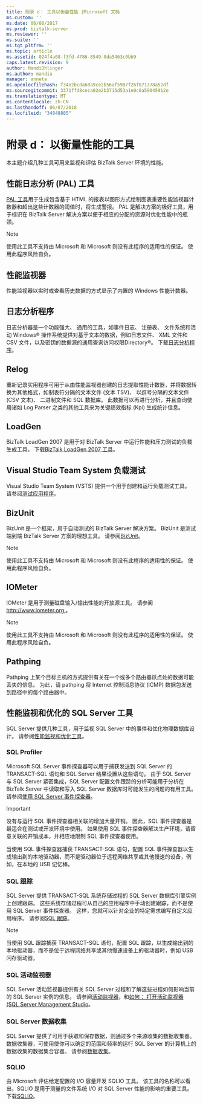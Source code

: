 ```yaml
---
title: 附录 d： 工具以衡量性能 |Microsoft 文档
ms.custom: ''
ms.date: 06/08/2017
ms.prod: biztalk-server
ms.reviewer: ''
ms.suite: ''
ms.tgt_pltfrm: ''
ms.topic: article
ms.assetid: 024f4a08-f3fd-4786-8549-0da5463c0bb9
caps.latest.revision: 9
author: MandiOhlinger
ms.author: mandia
manager: anneta
ms.openlocfilehash: f34e2bcda68a9ce2b56af5987f26f071378a52df
ms.sourcegitcommit: 3371ffd8ceca02e2b3715d53a1e0c0a59045912e
ms.translationtype: MT
ms.contentlocale: zh-CN
ms.lasthandoff: 06/07/2018
ms.locfileid: "34848885"
---
```

# <a name="appendix-d-tools-for-measuring-performance"></a>附录 d： 以衡量性能的工具
本主题介绍几种工具可用来监视和评估 BizTalk Server 环境的性能。  
  
## <a name="performance-analysis-of-logs-pal-tool"></a>性能日志分析 (PAL) 工具  
 [PAL 工具](https://github.com/clinthuffman/PAL)用于生成包含基于 HTML 的报表以图形方式绘制图表重要性能监视器计数器和超出这些计数器的阈值时，将生成警报。 PAL 是解决方案的极好工具，用于标识在 BizTalk Server 解决方案以便于相应的分配的资源时优化性能中的瓶颈。 
  
> [!NOTE]  
>  使用此工具不支持由 Microsoft 和 Microsoft 则没有此程序的适用性的保证。 使用此程序风险自负。  
  
## <a name="performance-monitor"></a>性能监视器  
 性能监视器以实时或查看历史数据的方式显示了内置的 Windows 性能计数器。  
  
## <a name="log-parser"></a>日志分析程序  
 日志分析器是一个功能强大、 通用的工具，如事件日志、 注册表、 文件系统和活动 Windows® 操作系统提供对基于文本的数据，例如日志文件、 XML 文件和 CSV 文件，以及密钥的数据源的通用查询访问权限Directory®。 下载[日志分析程序](https://www.microsoft.com/download/details.aspx?id=24659)。
  
## <a name="relog"></a>Relog  
 重新记录实用程序可用于从由性能监视器创建的日志提取性能计数器，并将数据转换为其他格式，如制表符分隔的文本文件 (文本 TSV)、 以逗号分隔的文本文件 (CSV 文本)、 二进制文件和 SQL 数据库。 此数据可以再进行分析，并且查询使用诸如 Log Parser 之类的其他工具来为关键绩效指标 (Kpi) 生成统计信息。 
  
## <a name="loadgen"></a>LoadGen  
 BizTalk LoadGen 2007 是用于对 BizTalk Server 中运行性能和压力测试的负载生成工具。 下载[BizTalk LoadGen 2007 工具](https://www.microsoft.com/download/details.aspx?id=14925)。
  
## <a name="visual-studio-team-system-load-testing"></a>Visual Studio Team System 负载测试  
 Visual Studio Team System (VSTS) 提供一个用于创建和运行负载测试工具。 请参阅[测试应用程序](https://docs.microsoft.com/vsts/manual-test/overview)。
  
## <a name="bizunit"></a>BizUnit  
 BizUnit 是一个框架，用于自动测试的 BizTalk Server 解决方案。 BizUnit 是测试端到端 BizTalk Server 方案的理想工具。 请参阅[BizUnit](https://github.com/BizUnit/BizUnit)。
  
> [!NOTE]  
>  使用此工具不支持由 Microsoft 和 Microsoft 则没有此程序的适用性的保证。 使用此程序风险自负。  
  
## <a name="iometer"></a>IOMeter  
 IOMeter 是用于测量磁盘输入/输出性能的开放源工具。 请参阅[ http://www.iometer.org ](http://www.iometer.org/)。
  
> [!NOTE]  
>  使用此工具不支持由 Microsoft 和 Microsoft 则没有此程序的适用性的保证。 使用此程序风险自负。  
  

## <a name="pathping"></a>Pathping  
 Pathping 上某个目标主机的方式提供有关在一个或多个路由器跃点处的数据可能丢失的信息。 为此，请 pathping 将 Internet 控制消息协议 (ICMP) 数据包发送到路径中的每个路由器中。 
  
## <a name="sql-server-tools-for-performance-monitoring-and-tuning"></a>性能监视和优化的 SQL Server 工具  
SQL Server 提供几种工具，用于监视 SQL Server 中的事件和优化物理数据库设计。 请参阅[性能监视和优化工具](https://docs.microsoft.com/sql/relational-databases/performance/performance-monitoring-and-tuning-tools)。 
  
### <a name="sql-profiler"></a>SQL Profiler  
 Microsoft SQL Server 事件探查器可以用于捕获发送到 SQL Server 的 TRANSACT-SQL 语句和 SQL Server 结果设置从这些语句。 由于 SQL Server 与 SQL Server 紧密集成，SQL Server 配置文件跟踪的分析可能用于分析在 BizTalk Server 中读取和写入 SQL Server 数据库时可能发生的问题的有用工具。 请参阅[使用 SQL Server 事件探查器](https://docs.microsoft.com/sql/tools/sql-server-profiler/sql-server-profiler-templates-and-permissions)。
  
> [!IMPORTANT]  
>  没有与运行 SQL 事件探查器相关联的增加大量开销。 因此，SQL 事件探查器是最适合在测试或开发环境中使用。 如果使用 SQL 事件探查器解决生产环境，请留意关联的开销成本，并相应地限制 SQL 事件探查器使用。  
> 
>  当使用 SQL 事件探查器捕获 TRANSACT-SQL 语句，配置 SQL 事件探查器以生成输出到的本地驱动器，而不是驱动器位于远程网络共享或其他慢速的设备，例如，在本地的 USB 记忆棒。  
  
### <a name="sql-trace"></a>SQL 跟踪  
 SQL Server 提供 TRANSACT-SQL 系统存储过程的 SQL Server 数据库引擎实例上创建跟踪。 这些系统存储过程可从自己的应用程序中手动创建跟踪，而不是使用 SQL Server 事件探查器。 这样，您就可以针对企业的特定需求编写自定义应用程序。 请参阅[SQL 跟踪](https://docs.microsoft.com/sql/relational-databases/sql-trace/sql-trace)。 
  
> [!NOTE]  
>  当使用 SQL 跟踪捕获 TRANSACT-SQL 语句，配置 SQL 跟踪，以生成输出到的本地驱动器，而不是位于远程网络共享或其他慢速设备上的驱动器时，例如 USB 闪存驱动器。  
  
### <a name="sql-activity-monitor"></a>SQL 活动监视器  
SQL Server 活动监视器提供有关 SQL Server 过程和了解这些进程如何影响当前的 SQL Server 实例的信息。 请参阅[活动监视器](https://docs.microsoft.com/sql/relational-databases/performance-monitor/activity-monitor)，和[如何： 打开活动监视器 (SQL Server Management Studio](https://docs.microsoft.com/sql/relational-databases/performance-monitor/open-activity-monitor-sql-server-management-studio)。 
  
### <a name="sql-server-data-collection"></a>SQL Server 数据收集  
SQL Server 提供了可用于获取和保存数据，则通过多个来源收集的数据收集器。 数据收集器，可使用使你可以确定的范围和频率的运行 SQL Server 的计算机上的数据收集的数据集合容器。 请参阅[数据收集](https://docs.microsoft.com/sql/relational-databases/data-collection/data-collection)。
  
### <a name="sqlio"></a>SQLIO  
 由 Microsoft 评估给定配置的 I/O 容量开发 SQLIO 工具。 该工具的名称可以看出，SQLIO 是用于测量的文件系统 I/O 对 SQL Server 性能的影响的重要工具。 下载[SQLIO](https://www.microsoft.com/download/details.aspx?id=20163)。
